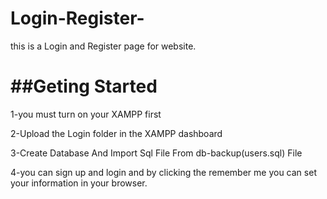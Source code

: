 # Login-Register-

this is a Login and Register page for website.

##Geting Started
=
1-you must turn on your XAMPP first 

2-Upload the Login folder in the XAMPP dashboard

3-Create Database And Import Sql File From db-backup(users.sql) File

4-you can sign up and  login and by clicking the remember me you can set your information in your browser.
